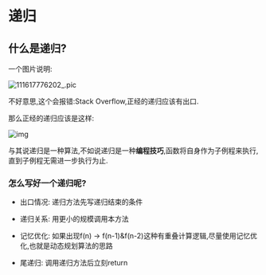 # 递归

## 什么是递归?

一个图片说明:

![111617776202_.pic](https://i.loli.net/2021/04/07/3QuT9xGh81jLr6K.jpg)

不好意思,这个会报错:Stack Overflow,正经的递归应该有出口.

那么正经的递归应该是这样: 

![img](https://i.loli.net/2021/04/07/bAouy8F9JUNgV35.jpg)

与其说递归是一种算法,不如说递归是一种**编程技巧**,函数将自身作为子例程来执行,直到子例程无需进一步执行为止.

### 怎么写好一个递归呢?

* 出口情况: 递归方法先写递归结束的条件

* 递归关系: 用更小的规模调用本方法

* 记忆优化: 如果出现f(n) -> f(n-1)&f(n-2)这种有重叠计算逻辑,尽量使用记忆优化,也就是动态规划算法的思路

* 尾递归: 调用递归方法后立刻return

  

